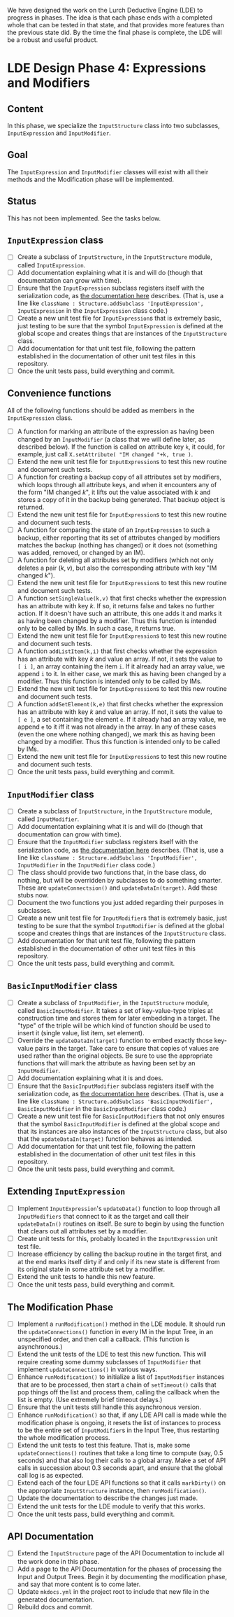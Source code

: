 
We have designed the work on the Lurch Deductive Engine (LDE) to progress in
phases.  The idea is that each phase ends with a completed whole that can be
tested in that state, and that provides more features than the previous
state did.  By the time the final phase is complete, the LDE will be a
robust and useful product.

# LDE Design Phase 4: Expressions and Modifiers

## Content

In this phase, we specialize the `InputStructure` class into two subclasses,
`InputExpression` and `InputModifier`.

## Goal

The `InputExpression` and `InputModifier` classes will exist with all their
methods and the Modification phase will be implemented.

## Status

This has not been implemented.  See the tasks below.

## `InputExpression` class

 * [ ] Create a subclass of `InputStructure`, in the `InputStructure`
   module, called `InputExpression`.
 * [ ] Add documentation explaining what it is and will do (though that
   documentation can grow with time).
 * [ ] Ensure that the `InputExpression` subclass registers itself with the
   serialization code, as
   [the documentation here](https://github.com/lurchmath/lde/blob/master/src/structure.litcoffee#registering-class-names)
   describes.  (That is, use a line like
   `className : Structure.addSubclass 'InputExpression', InputExpression` in
   the `InputExpression` class code.)
 * [ ] Create a new unit test file for `InputExpression`s that is extremely
   basic, just testing to be sure that the symbol `InputExpression` is
   defined at the global scope and creates things that are instances of the
   `InputStructure` class.
 * [ ] Add documentation for that unit test file, following the pattern
   established in the documentation of other unit test files in this
   repository.
 * [ ] Once the unit tests pass, build everything and commit.

## Convenience functions

All of the following functions should be added as members in the
`InputExpression` class.

 * [ ] A function for marking an attribute of the expression as having been
   changed by an `InputModifier` (a class that we will define later, as
   described below).  If the function is called on attribute key `k`, it
   could, for example, just call `X.setAttribute( "IM changed "+k, true )`.
 * [ ] Extend the new unit test file for `InputExpression`s to test this
   new routine and document such tests.
 * [ ] A function for creating a backup copy of all attributes set by
   modifiers, which loops through all attribute keys, and when it encounters
   any of the form "IM changed $k$", it lifts out the value associated with
   $k$ and stores a copy of it in the backup being generated.  That backup
   object is returned.
 * [ ] Extend the new unit test file for `InputExpression`s to test this
   new routine and document such tests.
 * [ ] A function for comparing the state of an `InputExpression` to such a
   backup, either reporting that its set of attributes changed by modifiers
   matches the backup (nothing has changed) or it does not (something was
   added, removed, or changed by an IM).
 * [ ] A function for deleting all attributes set by modifiers (which not
   only deletes a pair $(k,v)$, but also the corresponding attribute with
   key "IM changed $k$").
 * [ ] Extend the new unit test file for `InputExpression`s to test this
   new routine and document such tests.
 * [ ] A function `setSingleValue(k,v)` that first checks whether the
   expression has an attribute with key $k$.  If so, it returns false and
   takes no further action.  If it doesn't have such an attribute, this one
   adds it and marks it as having been changed by a modifier.  Thus this
   function is intended only to be called by IMs.  In such a case, it
   returns true.
 * [ ] Extend the new unit test file for `InputExpression`s to test this
   new routine and document such tests.
 * [ ] A function `addListItem(k,i)` that first checks whether the
   expression has an attribute with key $k$ and value an array.  If not,
   it sets the value to `[ i ]`, an array containing the item `i`.  If it
   already had an array value, we append `i` to it.  In either case, we mark
   this as having been changed by a modifier.  Thus this function is
   intended only to be called by IMs.
 * [ ] Extend the new unit test file for `InputExpression`s to test this
   new routine and document such tests.
 * [ ] A function `addSetElement(k,e)` that first checks whether the
   expression has an attribute with key $k$ and value an array.  If not,
   it sets the value to `[ e ]`, a set containing the element `e`.  If it
   already had an array value, we append `e` to it iff it was not already in
   the array.  In any of these cases (even the one where nothing changed),
   we mark this as having been changed by a modifier.  Thus this function is
   intended only to be called by IMs.
 * [ ] Extend the new unit test file for `InputExpression`s to test this
   new routine and document such tests.
 * [ ] Once the unit tests pass, build everything and commit.

## `InputModifier` class

 * [ ] Create a subclass of `InputStructure`, in the `InputStructure`
   module, called `InputModifier`.
 * [ ] Add documentation explaining what it is and will do (though that
   documentation can grow with time).
 * [ ] Ensure that the `InputModifier` subclass registers itself with the
   serialization code, as
   [the documentation here](https://github.com/lurchmath/lde/blob/master/src/structure.litcoffee#registering-class-names)
   describes.  (That is, use a line like
   `className : Structure.addSubclass 'InputModifier', InputModifier` in
   the `InputModifier` class code.)
 * [ ] The class should provide two functions that, in the base class, do
   nothing, but will be overridden by subclasses to do something smarter.
   These are `updateConnectsion()` and `updateDataIn(target)`.  Add these
   stubs now.
 * [ ] Document the two functions you just added regarding their purposes
   in subclasses.
 * [ ] Create a new unit test file for `InputModifier`s that is extremely
   basic, just testing to be sure that the symbol `InputModifier` is
   defined at the global scope and creates things that are instances of the
   `InputStructure` class.
 * [ ] Add documentation for that unit test file, following the pattern
   established in the documentation of other unit test files in this
   repository.
 * [ ] Once the unit tests pass, build everything and commit.

## `BasicInputModifier` class

 * [ ] Create a subclass of `InputModifier`, in the `InputStructure`
   module, called `BasicInputModifier`.  It takes a set of key-value-type
   triples at construction time and stores them for later embedding in a
   target.  The "type" of the triple will be which kind of function should
   be used to insert it (single value, list item, set element).
 * [ ] Override the `updateDataIn(target)` function to embed exactly those
   key-value pairs in the target.  Take care to ensure that copies of values
   are used rather than the original objects.  Be sure to use the
   appropriate functions that will mark the attribute as having been set by
   an `InputModifier`.
 * [ ] Add documentation explaining what it is and does.
 * [ ] Ensure that the `BasicInputModifier` subclass registers itself with the
   serialization code, as
   [the documentation here](https://github.com/lurchmath/lde/blob/master/src/structure.litcoffee#registering-class-names)
   describes.  (That is, use a line like
   `className : Structure.addSubclass 'BasicInputModifier', BasicInputModifier`
   in the `BasicInputModifier` class code.)
 * [ ] Create a new unit test file for `BasicInputModifier`s that not only
   ensures that the symbol `BasicInputModifier` is defined at the global
   scope and that its instances are also instances of the `InputStructure`
   class, but also that the `updateDataIn(target)` function behaves as
   intended.
 * [ ] Add documentation for that unit test file, following the pattern
   established in the documentation of other unit test files in this
   repository.
 * [ ] Once the unit tests pass, build everything and commit.

## Extending `InputExpression`

 * [ ] Implement `InputExpression`'s `updateData()` function to loop through
   all `InputModifiers` that connect to it as the target and call their
   `updateDataIn()` routines on itself.  Be sure to begin by using the
   function that clears out all attributes set by a modifier.
 * [ ] Create unit tests for this, probably located in the `InputExpression`
   unit test file.
 * [ ] Increase efficiency by calling the backup routine in the target
   first, and at the end marks itself dirty if and only if its new state is
   different from its original state in some attribute set by a modifier.
 * [ ] Extend the unit tests to handle this new feature.
 * [ ] Once the unit tests pass, build everything and commit.

## The Modification Phase

 * [ ] Implement a `runModification()` method in the LDE module.  It should
   run the `updateConnections()` function in every IM in the Input Tree, in
   an unspecified order, and then call a callback.  (This function is
   asynchronous.)
 * [ ] Extend the unit tests of the LDE to test this new function.  This
   will require creating some dummy subclasses of `InputModifier` that
   implement `updateConnections()` in various ways.
 * [ ] Enhance `runModification()` to initialize a list of `InputModifier`
   instances that are to be processed, then start a chain of `setTimeout()`
   calls that pop things off the list and process them, calling the callback
   when the list is empty.  (Use extremely brief timeout delays.)
 * [ ] Ensure that the unit tests still handle this asynchronous version.
 * [ ] Enhance `runModification()` so that, if any LDE API call is made
   while the modification phase is ongoing, it resets the list of instances
   to process to be the entire set of `InputModifier`s in the Input Tree,
   thus restarting the whole modification process.
 * [ ] Extend the unit tests to test this feature.  That is, make some
   `updateConnections()` routines that take a long time to compute (say, 0.5
   seconds) and that also log their calls to a global array.  Make a set of
   API calls in succession about 0.3 seconds apart, and ensure that the
   global call log is as expected.
 * [ ] Extend each of the four LDE API functions so that it calls
   `markDirty()` on the appropriate `InputStructure` instance, then
   `runModification()`.
 * [ ] Update the documentation to describe the changes just made.
 * [ ] Extend the unit tests for the LDE module to verify that this works.
 * [ ] Once the unit tests pass, build everything and commit.

## API Documentation

 * [ ] Extend the `InputStructure` page of the API Documentation to include
   all the work done in this phase.
 * [ ] Add a page to the API Documentation for the phases of processing the
   Input and Output Trees.  Begin it by documenting the modification phase,
   and say that more content is to come later.
 * [ ] Update `mkdocs.yml` in the project root to include that new file in
   the generated documentation.
 * [ ] Rebuild docs and commit.
